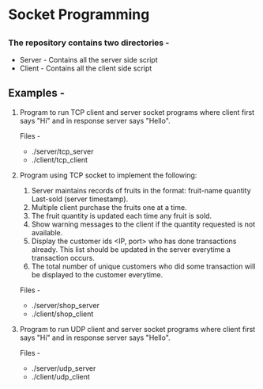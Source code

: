 # Socket Programming

##


### The repository contains two directories -  
* Server - Contains all the server side script
* Client - Contains all the client side script


##  Examples -

1. Program to run TCP client and server socket programs where client first says "Hi" and in response server says "Hello".

    Files -  
    - ./server/tcp_server  
    - ./client/tcp_client  

2. Program using TCP socket to implement the following:
    1. Server maintains records of fruits in the format: fruit-name quantity Last-sold (server timestamp).
    2. Multiple client purchase the fruits one at a time.
    3. The fruit quantity is updated each time any fruit is sold.
    4. Show warning messages to the client if the quantity requested is not available.
    5. Display the customer ids <IP, port> who has done transactions already. This list should be updated in the server everytime a transaction occurs.
    6. The total number of unique customers who did some transaction will be displayed to the customer everytime.

    Files -  
    - ./server/shop_server  
    - ./client/shop_client  

3. Program to run UDP client and server socket programs where client first says "Hi" and in response server says "Hello".

    Files -  
    - ./server/udp_server  
    - ./client/udp_client  
